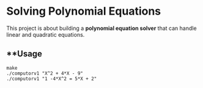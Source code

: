 # **Solving Polynomial Equations**

This project is about building a **polynomial equation solver** that can handle linear and quadratic equations.

## **Usage
```
make
./computorv1 "X^2 + 4*X - 9"
./computorv1 "1 -4*X^2 = 5*X + 2"
```
